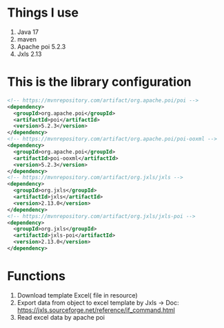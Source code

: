 # Things I use
1. Java 17
2. maven
3. Apache poi 5.2.3
4. Jxls 2.13

# This is the library configuration
```xml
<!-- https://mvnrepository.com/artifact/org.apache.poi/poi -->
<dependency>
  <groupId>org.apache.poi</groupId>
  <artifactId>poi</artifactId>
  <version>5.2.3</version>
</dependency>
<!-- https://mvnrepository.com/artifact/org.apache.poi/poi-ooxml -->
<dependency>
  <groupId>org.apache.poi</groupId>
  <artifactId>poi-ooxml</artifactId>
  <version>5.2.3</version>
</dependency>
<!-- https://mvnrepository.com/artifact/org.jxls/jxls -->
<dependency>
  <groupId>org.jxls</groupId>
  <artifactId>jxls</artifactId>
  <version>2.13.0</version>
</dependency>
<!-- https://mvnrepository.com/artifact/org.jxls/jxls-poi -->
<dependency>
  <groupId>org.jxls</groupId>
  <artifactId>jxls-poi</artifactId>
  <version>2.13.0</version>
</dependency>
```
# Functions
1. Download template Excel( file in resource)
2. Export data from object to excel template by Jxls
-> Doc: https://jxls.sourceforge.net/reference/if_command.html
3. Read excel data by apache poi
